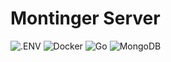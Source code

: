 # Montinger Server

![.ENV](https://img.shields.io/badge/.env-badge?style=for-the-badge&logo=dotenv&logoColor=white&color=%23ECD53F)
![Docker](https://img.shields.io/badge/docker-badge?style=for-the-badge&logo=docker&logoColor=white&color=%232496ED)
![Go](https://img.shields.io/badge/go-badge?style=for-the-badge&logo=go&logoColor=white&color=%2300ADD8)
![MongoDB](https://img.shields.io/badge/mongodb-%2347A248?style=for-the-badge&logo=mongodb&logoColor=white)
